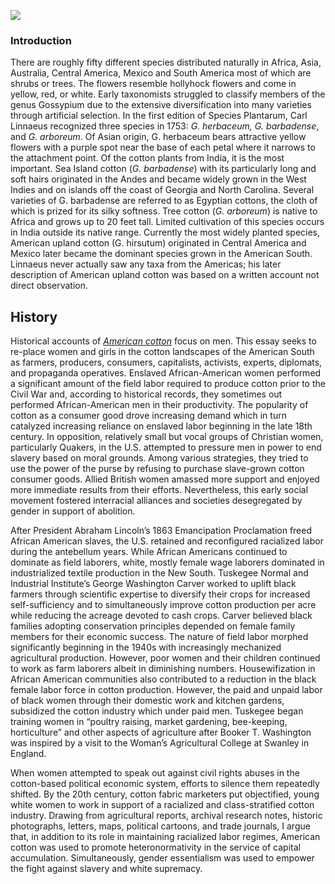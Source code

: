 <a href="https://www.juncture-digital.org"><img src="https://juncture-digital.github.io/juncture/static/images/ve-button.png"></a>

<param ve-config 
       title="Queen Cotton: An Intersectional Feminist Account"
       author="Frederica Bowcutt"
       source-image="https://github.com/lucasmerte/testvfr/blob/main/Yerba_Mate.jpg?raw=true"
       banner="https://github.com/lucasmerte/testvfr/blob/main/Yerba_Mate.jpg?raw=true"
       layout="vertical">

### Introduction

There are roughly fifty different species distributed naturally in Africa, Asia, Australia, Central America, Mexico and South America most of which are shrubs or trees. The flowers resemble hollyhock flowers and come in yellow, red, or white.  Early taxonomists struggled to classify members of the genus Gossypium due to the extensive diversification into many varieties through artificial selection. In the first edition of Species Plantarum, Carl Linnaeus recognized three species in 1753: _G. herbaceum, G. barbadense_, and _G. arboreum_. Of Asian origin, G. herbaceum bears attractive yellow flowers with a purple spot near the base of each petal where it narrows to the attachment point. Of the cotton plants from India, it is the most important.  Sea Island cotton (_G. barbadense_) with its particularly long and soft hairs originated in the Andes and became widely grown in the West Indies and on islands off the coast of Georgia and North Carolina.  Several varieties of G. barbadense are referred to as Egyptian cottons, the cloth of which is prized for its silky softness. Tree cotton (_G. arboreum_) is native to Africa and grows up to 20 feet tall. Limited cultivation of this species occurs in India outside its native range.  Currently the most widely planted species, American upland cotton (G. hirsutum) originated in Central America and Mexico later became the dominant species grown in the American South. Linnaeus never actually saw any taxa from the Americas; his later description of American upland cotton was based on a written account not direct observation. 

<param ve-entity eid="Q719312" title="Gossypium">
<param ve-image url="https://ids.si.edu/ids/deliveryService?id=NMAH-AC1176-0000032">
<param ve-image url="https://digital.archives.alabama.gov/digital/collection/photo/id/3973">
<param ve-image url="http://emuseum.brooksmuseum.org/objects/3071/attorney-ht-lockard-and-star-mckinney-crowned-king-and-q;jsessionid=18D0DF7B068006ABDA790E3E37D10F32">
<param ve-image url="https://sweetgum.nybg.org/science/the-hand-lens/explore/narratives-details/?irn=7436#gallery">
<param ve-image label="The New South" description="Thomas Nast,1882" license="public domain" url="https://www.loc.gov/pictures/item/2013648370/">
<param ve-image url=“https://libguides.nybg.org/c.php?g=1003078&p=7264406“ label=“Cotton Ball” description=“Rice’s Seeds trade card ca. 1880” license=“public domain”>


                                       
## History 

Historical accounts of [*American cotton*](https://powo.science.kew.org/taxon/urn:lsid:ipni.org:names:30042843-2) focus on men. This essay seeks to re-place women and girls in the cotton landscapes of the American South as farmers, producers, consumers, capitalists, activists, experts, diplomats, and propaganda operatives. Enslaved African-American women performed a significant amount of the field labor required to produce cotton prior to the Civil War and, according to historical records, they sometimes out performed African-American men in their productivity. The popularity of cotton as a consumer good drove increasing demand which in turn catalyzed increasing reliance on enslaved labor beginning in the late 18th century. In opposition, relatively small but vocal groups of Christian women, particularly Quakers, in the U.S. attempted to pressure men in power to end slavery based on moral grounds. Among various strategies, they tried to use the power of the purse by refusing to purchase slave-grown cotton consumer goods. Allied British women amassed more support and enjoyed more immediate results from their efforts. Nevertheless, this early social movement fostered interracial alliances and societies desegregated by gender in support of abolition. 

After President Abraham Lincoln’s 1863 Emancipation Proclamation freed African American slaves, the U.S. retained and reconfigured racialized labor during the antebellum years. While African Americans continued to dominate as field laborers, white, mostly female wage laborers dominated in industrialized textile production in the New South. Tuskegee Normal and Industrial Institute’s George Washington Carver worked to uplift black farmers through scientific expertise to diversify their crops for increased self-sufficiency and to simultaneously improve cotton production per acre while reducing the acreage devoted to cash crops. Carver believed black families adopting conservation principles depended on female family members for their economic success. The nature of field labor morphed significantly beginning in the 1940s with increasingly mechanized agricultural production. However, poor women and their children continued to work as farm laborers albeit in diminishing numbers. Housewifization in African American communities also contributed to a reduction in the black female labor force in cotton production. However, the paid and unpaid labor of black women through their domestic work and kitchen gardens, subsidized the cotton industry which under paid men. Tuskegee began training women in “poultry raising, market gardening, bee-keeping, horticulture” and other aspects of agriculture after Booker T. Washington was inspired by a visit to the Woman’s Agricultural College at Swanley in England. 

When women attempted to speak out against civil rights abuses in the cotton-based political economic system, efforts to silence them repeatedly shifted. By the 20th century, cotton fabric marketers put objectified, young white women to work in support of a racialized and class-stratified cotton industry. Drawing from agricultural reports, archival research notes, historic photographs, letters, maps, political cartoons, and trade journals, I argue that, in addition to its role in maintaining racialized labor regimes, American cotton was used to promote heteronormativity in the service of capital accumulation. Simultaneously, gender essentialism was used to empower the fight against slavery and white supremacy.


